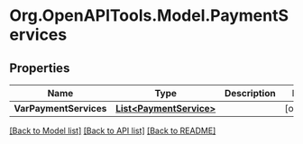 # Org.OpenAPITools.Model.PaymentServices

## Properties

Name | Type | Description | Notes
------------ | ------------- | ------------- | -------------
**VarPaymentServices** | [**List&lt;PaymentService&gt;**](PaymentService.md) |  | [optional] 

[[Back to Model list]](../README.md#documentation-for-models) [[Back to API list]](../README.md#documentation-for-api-endpoints) [[Back to README]](../README.md)

